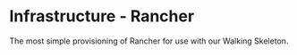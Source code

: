 #  Infrastructure - Rancher

The most simple provisioning of Rancher for use with our Walking Skeleton.

